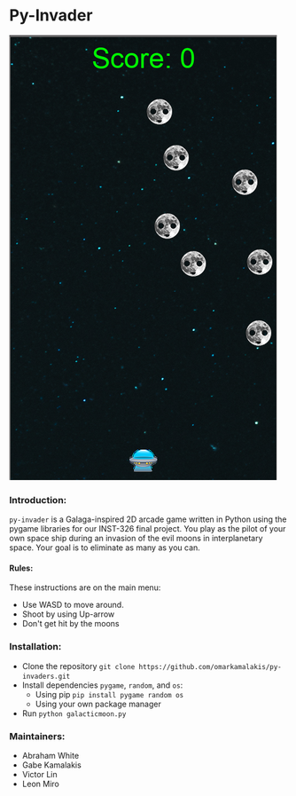 # Py-Invader

![py_invaders](image/galacticmoonpreview.png)

### Introduction:

`py-invader` is a Galaga-inspired 2D arcade game written in Python using the pygame libraries for our INST-326 final project. You play as the pilot of your own space ship during an invasion of the evil moons in interplanetary space. Your goal is to eliminate as many as you can.

#### Rules:

These instructions are on the main menu:

* Use WASD to move around.
* Shoot by using Up-arrow
* Don't get hit by the moons


### Installation:

* Clone the repository `git clone https://github.com/omarkamalakis/py-invaders.git`
* Install dependencies `pygame`, `random`, and `os`:
	* Using pip `pip install pygame random os`
	* Using your own package manager
* Run `python galacticmoon.py`


### Maintainers:

* Abraham White
* Gabe Kamalakis
* Victor Lin
* Leon Miro
